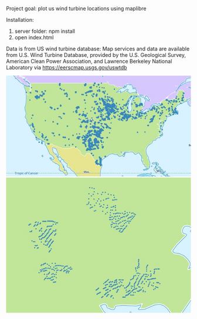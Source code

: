 Project goal: plot us wind turbine locations using maplibre

Installation:
1. server folder: npm install
2. open index.html

Data is from US wind turbine database:
Map services and data are available from U.S. Wind Turbine Database,
provided by the U.S. Geological Survey, American Clean Power Association,
and Lawrence Berkeley National Laboratory via https://eerscmap.usgs.gov/uswtdb

![Alt text](us-map.jpg?raw=true "us-map")
![Alt text](wind_turbines.jpg?raw=true "wind_turbines")
